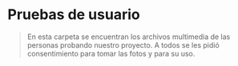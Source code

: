 # Pruebas de usuario

> En esta carpeta se encuentran los archivos multimedia de las personas probando nuestro proyecto. A todos se les pidió consentimiento para tomar las fotos y para su uso.